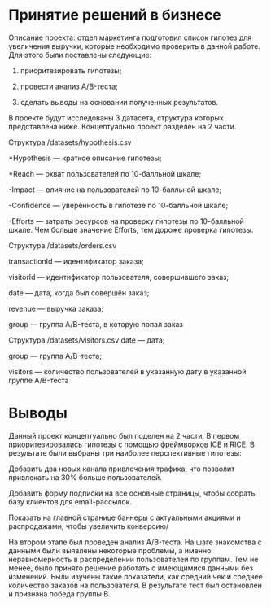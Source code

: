 # Принятие решений в бизнесе
Описание проекта: отдел маркетинга подготовил список гипотез для увеличения выручки, которые необходимо проверить в данной работе. Для этого были поставлены следующие:
1) приоритезировать гипотезы;

2) провести анализ A/B-теста;

3) сделать выводы на основании полученных результатов.

В проекте будут исследованы 3 датасета, структура которых представлена ниже. Концептуально проект разделен на 2 части.
<p> Структура /datasets/hypothesis.csv

*Hypothesis — краткое описание гипотезы;
  
*Reach — охват пользователей по 10-балльной шкале;
  
-Impact — влияние на пользователей по 10-балльной шкале;
  
-Confidence — уверенность в гипотезе по 10-балльной шкале;
  
-Efforts — затраты ресурсов на проверку гипотезы по 10-балльной шкале. Чем больше значение Efforts, тем дороже проверка гипотезы.

<p> Структура /datasets/orders.csv

transactionId — идентификатор заказа;
  
visitorId — идентификатор пользователя, совершившего заказ;
  
date — дата, когда был совершён заказ;
  
revenue — выручка заказа;
  
group — группа A/B-теста, в которую попал заказ
  
<p>Структура /datasets/visitors.csv
date — дата;
  
group — группа A/B-теста;
  
visitors — количество пользователей в указанную дату в указанной группе A/B-теста
  
# Выводы
  Данный проект концептуально был поделен на 2 части. В первом приоритезировались гипотезы с помощью фреймворков ICE и RICE. В результате были выбраны три наиболее перспективные гипотезы:

Добавить два новых канала привлечения трафика, что позволит привлекать на 30% больше пользователей.

Добавить форму подписки на все основные страницы, чтобы собрать базу клиентов для email-рассылок.

Показать на главной странице баннеры с актуальными акциями и распродажами, чтобы увеличить конверсию/

На втором этапе был проведен анализ A/B-теста. На шаге знакомства с данными были выявлены некоторые проблемы, а именно неравномерность в распределении пользователей по группам. Тем не менее, было принято решение работать с имеющимися данными без изменений. Были изучены такие показатели, как средний чек и среднее количество заказов на пользователя. В результате тест был остановлен и признана победа группы В.
